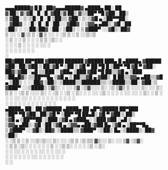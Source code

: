 
▄▄▄█████▓ █     █░ ██▓▄▄▄█████▓ ▄████▄   ██░ ██                     
▓  ██▒ ▓▒▓█░ █ ░█░▓██▒▓  ██▒ ▓▒▒██▀ ▀█  ▓██░ ██▒                    
▒ ▓██░ ▒░▒█░ █ ░█ ▒██▒▒ ▓██░ ▒░▒▓█    ▄ ▒██▀▀██░                    
░ ▓██▓ ░ ░█░ █ ░█ ░██░░ ▓██▓ ░ ▒▓▓▄ ▄██▒░▓█ ░██                     
  ▒██▒ ░ ░░██▒██▓ ░██░  ▒██▒ ░ ▒ ▓███▀ ░░▓█▒░██▓                    
  ▒ ░░   ░ ▓░▒ ▒  ░▓    ▒ ░░   ░ ░▒ ▒  ░ ▒ ░░▒░▒                    
    ░      ▒ ░ ░   ▒ ░    ░      ░  ▒    ▒ ░▒░ ░                    
  ░        ░   ░   ▒ ░  ░      ░         ░  ░░ ░                    
             ░     ░           ░ ░       ░  ░  ░                    
                               ░                                    
 ██▓███   ██▀███  ▓█████   ██████ ▓█████  ███▄    █  ▄████▄  ▓█████ 
▓██░  ██▒▓██ ▒ ██▒▓█   ▀ ▒██    ▒ ▓█   ▀  ██ ▀█   █ ▒██▀ ▀█  ▓█   ▀ 
▓██░ ██▓▒▓██ ░▄█ ▒▒███   ░ ▓██▄   ▒███   ▓██  ▀█ ██▒▒▓█    ▄ ▒███   
▒██▄█▓▒ ▒▒██▀▀█▄  ▒▓█  ▄   ▒   ██▒▒▓█  ▄ ▓██▒  ▐▌██▒▒▓▓▄ ▄██▒▒▓█  ▄ 
▒██▒ ░  ░░██▓ ▒██▒░▒████▒▒██████▒▒░▒████▒▒██░   ▓██░▒ ▓███▀ ░░▒████▒
▒▓▒░ ░  ░░ ▒▓ ░▒▓░░░ ▒░ ░▒ ▒▓▒ ▒ ░░░ ▒░ ░░ ▒░   ▒ ▒ ░ ░▒ ▒  ░░░ ▒░ ░
░▒ ░       ░▒ ░ ▒░ ░ ░  ░░ ░▒  ░ ░ ░ ░  ░░ ░░   ░ ▒░  ░  ▒    ░ ░  ░
░░         ░░   ░    ░   ░  ░  ░     ░      ░   ░ ░ ░           ░   
            ░        ░  ░      ░     ░  ░         ░ ░ ░         ░  ░
                                                    ░               
 ▄████▄   ██░ ██ ▓█████  ▄████▄   ██ ▄█▀▓█████  ██▀███              
▒██▀ ▀█  ▓██░ ██▒▓█   ▀ ▒██▀ ▀█   ██▄█▒ ▓█   ▀ ▓██ ▒ ██▒            
▒▓█    ▄ ▒██▀▀██░▒███   ▒▓█    ▄ ▓███▄░ ▒███   ▓██ ░▄█ ▒            
▒▓▓▄ ▄██▒░▓█ ░██ ▒▓█  ▄ ▒▓▓▄ ▄██▒▓██ █▄ ▒▓█  ▄ ▒██▀▀█▄              
▒ ▓███▀ ░░▓█▒░██▓░▒████▒▒ ▓███▀ ░▒██▒ █▄░▒████▒░██▓ ▒██▒            
░ ░▒ ▒  ░ ▒ ░░▒░▒░░ ▒░ ░░ ░▒ ▒  ░▒ ▒▒ ▓▒░░ ▒░ ░░ ▒▓ ░▒▓░            
  ░  ▒    ▒ ░▒░ ░ ░ ░  ░  ░  ▒   ░ ░▒ ▒░ ░ ░  ░  ░▒ ░ ▒░            
░         ░  ░░ ░   ░   ░        ░ ░░ ░    ░     ░░   ░             
░ ░       ░  ░  ░   ░  ░░ ░      ░  ░      ░  ░   ░                 
░                       ░                                           
